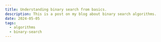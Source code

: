 ```yaml
---
title: Understanding binary search from basics.
description: This is a post on my blog about binary search algorithms.
date: 2024-05-05
tags:
  - algorithms
  - binary-search
---
```


